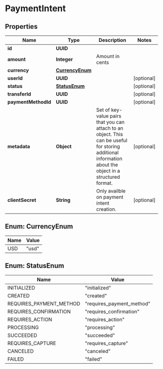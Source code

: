 

# PaymentIntent


## Properties

| Name | Type | Description | Notes |
|------------ | ------------- | ------------- | -------------|
|**id** | **UUID** |  |  |
|**amount** | **Integer** | Amount in cents |  |
|**currency** | [**CurrencyEnum**](#CurrencyEnum) |  |  |
|**userId** | **UUID** |  |  [optional] |
|**status** | [**StatusEnum**](#StatusEnum) |  |  [optional] |
|**transferId** | **UUID** |  |  [optional] |
|**paymentMethodId** | **UUID** |  |  [optional] |
|**metadata** | **Object** | Set of key-value pairs that you can attach to an object. This can be useful for storing additional information about the object in a structured format. |  [optional] |
|**clientSecret** | **String** | Only availble on payment intent creation. |  [optional] |



## Enum: CurrencyEnum

| Name | Value |
|---- | -----|
| USD | &quot;usd&quot; |



## Enum: StatusEnum

| Name | Value |
|---- | -----|
| INITIALIZED | &quot;initialized&quot; |
| CREATED | &quot;created&quot; |
| REQUIRES_PAYMENT_METHOD | &quot;requires_payment_method&quot; |
| REQUIRES_CONFIRMATION | &quot;requires_confirmation&quot; |
| REQUIRES_ACTION | &quot;requires_action&quot; |
| PROCESSING | &quot;processing&quot; |
| SUCCEEDED | &quot;succeeded&quot; |
| REQUIRES_CAPTURE | &quot;requires_capture&quot; |
| CANCELED | &quot;canceled&quot; |
| FAILED | &quot;failed&quot; |



